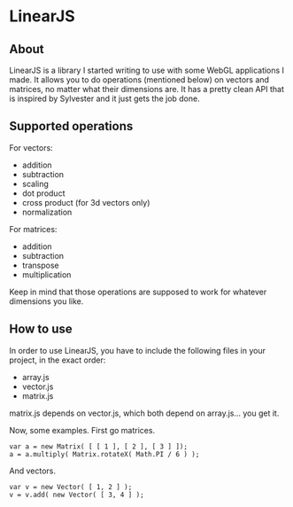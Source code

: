 LinearJS
========

About
-----
LinearJS is a library I started writing to use with some WebGL
applications I made. It allows you to do operations (mentioned below) on vectors
and matrices, no matter what their dimensions are. It has a pretty clean API
that is inspired by Sylvester and it just gets the job done.

Supported operations
--------------------
For vectors:

 * addition
 * subtraction
 * scaling
 * dot product
 * cross product (for 3d vectors only)
 * normalization

For matrices:

 * addition
 * subtraction
 * transpose
 * multiplication

Keep in mind that those operations are supposed to work for whatever dimensions
you like.

How to use
----------
In order to use LinearJS, you have to include the
following files in your project, in the exact order:

 * array.js
 * vector.js
 * matrix.js

matrix.js depends on vector.js, which both depend on array.js... you get it.

Now, some examples. First go matrices.

    var a = new Matrix( [ [ 1 ], [ 2 ], [ 3 ] ]);
    a = a.multiply( Matrix.rotateX( Math.PI / 6 ) );

And vectors.

    var v = new Vector( [ 1, 2 ] );
    v = v.add( new Vector( [ 3, 4 ] );
